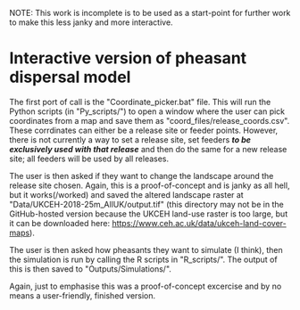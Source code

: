 NOTE: This work is incomplete is to be used as a start-point for further work to make this less janky and more interactive. 

# Interactive version of pheasant dispersal model

The first port of call is the "Coordinate_picker.bat" file. This will run the Python scripts (in "Py_scripts/") to open a window where the user can pick coordinates from a map and save them as "coord_files/release_coords.csv". These corrdinates can either be a release site or feeder points. However, there is not currently a way to set a release site, set feeders <b><i>to be exclusively used with that release</i></b> and then do the same for a new release site; all feeders will be used by all releases. </br>

The user is then asked if they want to change the landscape around the release site chosen. Again, this is a proof-of-concept and is janky as all hell, but it works(/worked) and saved the altered landscape raster at "Data/UKCEH-2018-25m_AllUK/output.tif" (this directory may not be in the GitHub-hosted version because the UKCEH land-use raster is too large, but it can be downloaded here: https://www.ceh.ac.uk/data/ukceh-land-cover-maps). </br>

The user is then asked how pheasants they want to simulate (I think), then the simulation is run by calling the R scripts in "R_scripts/". The output of this is then saved to "Outputs/Simulations/". </br>

Again, just to emphasise this was a proof-of-concept excercise and by no means a user-friendly, finished version. 
